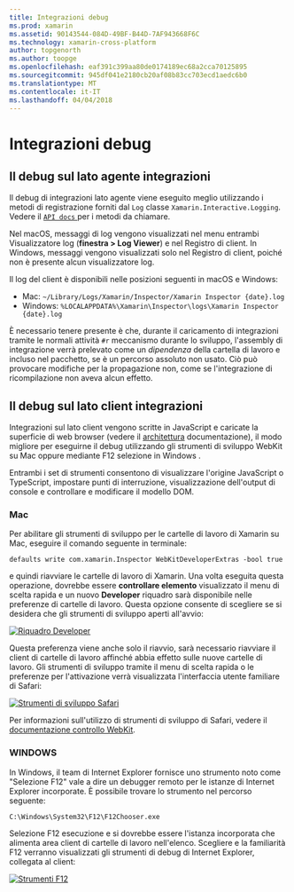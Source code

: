 ```yaml
---
title: Integrazioni debug
ms.prod: xamarin
ms.assetid: 90143544-084D-49BF-B44D-7AF943668F6C
ms.technology: xamarin-cross-platform
author: topgenorth
ms.author: toopge
ms.openlocfilehash: eaf391c399aa80de0174189ec68a2cca70125895
ms.sourcegitcommit: 945df041e2180cb20af08b83cc703ecd1aedc6b0
ms.translationtype: MT
ms.contentlocale: it-IT
ms.lasthandoff: 04/04/2018
---
```

# <a name="debugging-integrations"></a>Integrazioni debug

## <a name="debugging-agent-side-integrations"></a>Il debug sul lato agente integrazioni

Il debug di integrazioni lato agente viene eseguito meglio utilizzando i metodi di registrazione forniti dal `Log` classe `Xamarin.Interactive.Logging`. Vedere il [ `API docs` ](https://developer.xamarin.com/api/type/Xamarin.Interactive.Logging.Log/) per i metodi da chiamare.

Nel macOS, messaggi di log vengono visualizzati nel menu entrambi Visualizzatore log (**finestra > Log Viewer**) e nel Registro di client. In Windows, messaggi vengono visualizzati solo nel Registro di client, poiché non è presente alcun visualizzatore log.

Il log del client è disponibili nelle posizioni seguenti in macOS e Windows:

- Mac: `~/Library/Logs/Xamarin/Inspector/Xamarin Inspector {date}.log`
- Windows: `%LOCALAPPDATA%\Xamarin\Inspector\logs\Xamarin Inspector {date}.log`

È necessario tenere presente è che, durante il caricamento di integrazioni tramite le normali attività `#r` meccanismo durante lo sviluppo, l'assembly di integrazione verrà prelevato come un _dipendenza_ della cartella di lavoro e incluso nel pacchetto, se è un percorso assoluto non usato. Ciò può provocare modifiche per la propagazione non, come se l'integrazione di ricompilazione non aveva alcun effetto.

## <a name="debugging-client-side-integrations"></a>Il debug sul lato client integrazioni

Integrazioni sul lato client vengono scritte in JavaScript e caricate la superficie di web browser (vedere il [architettura](~/tools/workbooks/sdk/architecture.md) documentazione), il modo migliore per eseguirne il debug utilizzando gli strumenti di sviluppo WebKit su Mac oppure mediante F12 selezione in Windows .

Entrambi i set di strumenti consentono di visualizzare l'origine JavaScript o TypeScript, impostare punti di interruzione, visualizzazione dell'output di console e controllare e modificare il modello DOM.

### <a name="mac"></a>Mac

Per abilitare gli strumenti di sviluppo per le cartelle di lavoro di Xamarin su Mac, eseguire il comando seguente in terminale:

```shell
defaults write com.xamarin.Inspector WebKitDeveloperExtras -bool true
```

e quindi riavviare le cartelle di lavoro di Xamarin. Una volta eseguita questa operazione, dovrebbe essere **controllare elemento** visualizzato il menu di scelta rapida e un nuovo **Developer** riquadro sarà disponibile nelle preferenze di cartelle di lavoro. Questa opzione consente di scegliere se si desidera che gli strumenti di sviluppo aperti all'avvio:

[![Riquadro Developer](debugging-images/developer-pane-small.png)](debugging-images/developer-pane.png#lightbox)

Questa preferenza viene anche solo il riavvio, sarà necessario riavviare il client di cartelle di lavoro affinché abbia effetto sulle nuove cartelle di lavoro. Gli strumenti di sviluppo tramite il menu di scelta rapida o le preferenze per l'attivazione verrà visualizzata l'interfaccia utente familiare di Safari:

[![Strumenti di sviluppo Safari](debugging-images/mac-dev-tools.png)](debugging-images/mac-dev-tools.png#lightbox)

Per informazioni sull'utilizzo di strumenti di sviluppo di Safari, vedere il [documentazione controllo WebKit][webkit-docs].

### <a name="windows"></a>WINDOWS

In Windows, il team di Internet Explorer fornisce uno strumento noto come "Selezione F12" vale a dire un debugger remoto per le istanze di Internet Explorer incorporate. È possibile trovare lo strumento nel percorso seguente:

```shell
C:\Windows\System32\F12\F12Chooser.exe
```

Selezione F12 esecuzione e si dovrebbe essere l'istanza incorporata che alimenta area client di cartelle di lavoro nell'elenco. Scegliere e la familiarità F12 verranno visualizzati gli strumenti di debug di Internet Explorer, collegata al client:

[![Strumenti F12](debugging-images/windows-dev-tools.png)](debugging-images/windows-dev-tools.png#lightbox)

[webkit-docs]: https://trac.webkit.org/wiki/WebInspector